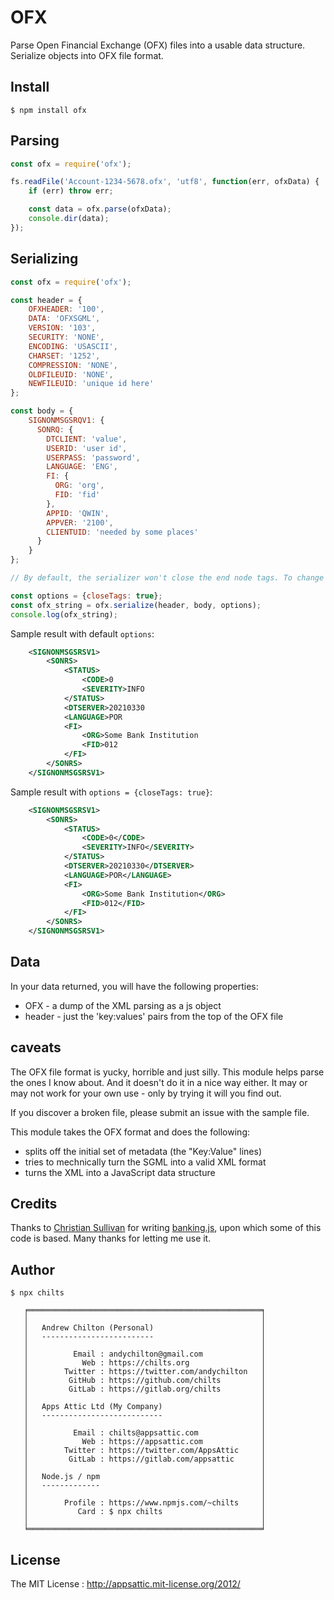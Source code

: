 # OFX #

Parse Open Financial Exchange (OFX) files into a usable data structure. Serialize objects into OFX file format.

## Install ##

```
$ npm install ofx
```

## Parsing ##

```js
const ofx = require('ofx');

fs.readFile('Account-1234-5678.ofx', 'utf8', function(err, ofxData) {
    if (err) throw err;

    const data = ofx.parse(ofxData);
    console.dir(data);
});
```

## Serializing ##

```js
const ofx = require('ofx');

const header = {
    OFXHEADER: '100',
    DATA: 'OFXSGML',
    VERSION: '103',
    SECURITY: 'NONE',
    ENCODING: 'USASCII',
    CHARSET: '1252',
    COMPRESSION: 'NONE',
    OLDFILEUID: 'NONE',
    NEWFILEUID: 'unique id here'
};

const body = {
    SIGNONMSGSRQV1: {
      SONRQ: {
        DTCLIENT: 'value',
        USERID: 'user id',
        USERPASS: 'password',
        LANGUAGE: 'ENG',
        FI: {
          ORG: 'org',
          FID: 'fid'
        },
        APPID: 'QWIN',
        APPVER: '2100',
        CLIENTUID: 'needed by some places'
      }
    }
};

// By default, the serializer won't close the end node tags. To change that, pass { closeTags: true } as an option.

const options = {closeTags: true};
const ofx_string = ofx.serialize(header, body, options);
console.log(ofx_string);

```

Sample result with default `options`:

```xml
    <SIGNONMSGSRSV1>
        <SONRS>
            <STATUS>
                <CODE>0
                <SEVERITY>INFO
            </STATUS>
            <DTSERVER>20210330
            <LANGUAGE>POR
            <FI>
                <ORG>Some Bank Institution
                <FID>012
            </FI>
        </SONRS>
    </SIGNONMSGSRSV1>
```

Sample result with `options = {closeTags: true}`:

```xml
    <SIGNONMSGSRSV1>
        <SONRS>
            <STATUS>
                <CODE>0</CODE>
                <SEVERITY>INFO</SEVERITY>
            </STATUS>
            <DTSERVER>20210330</DTSERVER>
            <LANGUAGE>POR</LANGUAGE>
            <FI>
                <ORG>Some Bank Institution</ORG>
                <FID>012</FID>
            </FI>
        </SONRS>
    </SIGNONMSGSRSV1>
```

## Data ##

In your data returned, you will have the following properties:

* OFX - a dump of the XML parsing as a js object
* header - just the 'key:values' pairs from the top of the OFX file

## caveats ##

The OFX file format is yucky, horrible and just silly. This module helps parse
the ones I know about. And it doesn't do it in a nice way either. It may or may
not work for your own use - only by trying it will you find out.

If you discover a broken file, please submit an issue with the sample file.

This module takes the OFX format and does the following:

* splits off the initial set of metadata (the "Key:Value" lines)
* tries to mechnically turn the SGML into a valid XML format
* turns the XML into a JavaScript data structure

## Credits ##

Thanks to [Christian Sullivan](https://github.com/euforic) for writing
[banking.js](https://github.com/euforic/banking.js), upon which some of this code is based. Many thanks for letting me
use it.

## Author ##

```
$ npx chilts

   ╒════════════════════════════════════════════════════╕
   │                                                    │
   │   Andrew Chilton (Personal)                        │
   │   -------------------------                        │
   │                                                    │
   │          Email : andychilton@gmail.com             │
   │            Web : https://chilts.org                │
   │        Twitter : https://twitter.com/andychilton   │
   │         GitHub : https://github.com/chilts         │
   │         GitLab : https://gitlab.org/chilts         │
   │                                                    │
   │   Apps Attic Ltd (My Company)                      │
   │   ---------------------------                      │
   │                                                    │
   │          Email : chilts@appsattic.com              │
   │            Web : https://appsattic.com             │
   │        Twitter : https://twitter.com/AppsAttic     │
   │         GitLab : https://gitlab.com/appsattic      │
   │                                                    │
   │   Node.js / npm                                    │
   │   -------------                                    │
   │                                                    │
   │        Profile : https://www.npmjs.com/~chilts     │
   │           Card : $ npx chilts                      │
   │                                                    │
   ╘════════════════════════════════════════════════════╛
```

## License ##

The MIT License : http://appsattic.mit-license.org/2012/
